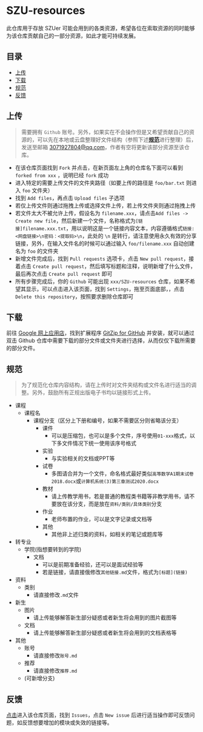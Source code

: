 # SZU-resources

此仓库用于存放 SZUer 可能会用到的各类资源，希望各位在索取资源的同时能够为该仓库贡献自己的一部分资源，如此才能可持续发展。

## 目录

- [上传](#上传)
- [下载](#下载)
- [规范](#规范)
- [反馈](#反馈)

## 上传

> 需要拥有 `Github` 账号。另外，如果实在不会操作但是又希望贡献自己的资源的，可以先在本地或云盘整理好文件结构（参照下述[**规范**]( https://github.com/kalila-cc/SZU-resources/blob/master/README.md#%E8%A7%84%E8%8C%83 )进行整理）后，发送至邮箱 [3071927804@qq.com](mailto:3071927804@qq.com)，作者有空将更新该部分资源至该仓库。

- 在该仓库页面找到 `Fork` 并点击，在新页面左上角的仓库名下面可以看到 `forked from xxx` ，说明已经 `fork` 成功
- 进入特定的需要上传文件的文件夹路径（如要上传的路径是 `foo/bar.txt` 则进入 `foo` 文件夹）
- 找到 `Add files`，再点击 `Upload files` 子选项
- 若仅上传文件则通过拖拽上传或选择文件上传，若上传文件夹则通过拖拽上传
- 若文件太大不被允许上传，假设名为 `filename.xxx`，请点击`Add files -> Create new file`，然后新建一个文件，名称格式为`[链接]filename.xxx.txt`，用以说明这是一个链接内容文本，内容遵循格式`链接: <网盘链接>\n密码：<提取码>\n`，此处的 `\n` 是转行，请注意使用永久有效的分享链接，另外，在输入文件名的时候可以通过输入 `foo/filename.xxx` 自动创建名为 `foo` 的文件夹
- 新增文件完成后，找到 `Pull requests` 选项卡，点击 `New pull request`，接着点击 `Create pull request`，然后填写标题和注释，说明新增了什么文件，最后再次点击 `Create pull request` 即可
- 所有步骤完成后，你的 `Github` 可能出现 `xxx/SZU-resources` 仓库，如果不希望其显示，可以点击进入该页面，找到 `Settings`，拖至页面底部，，点击 `Delete this repository`，按照要求删除仓库即可

## 下载
前往 [Google 网上应用店]( https://chrome.google.com/webstore/category/extensions?hl=zh-CN )，找到扩展程序 [GitZip for GitHub]( https://chrome.google.com/webstore/detail/gitzip-for-github/ffabmkklhbepgcgfonabamgnfafbdlkn?hl=zh-CN ) 并安装，就可以通过双击 Github 仓库中需要下载的部分文件或文件夹进行选择，从而仅仅下载所需要的部分文件。

## 规范

> 为了规范化仓库内容结构，请在上传时对文件夹结构或文件名进行适当的调整。另外，鼓励所有正规出版电子书均以链接形式上传。
- 课程
  - 课程名
    - 课程分支（区分上下册和编号，如果不需要区分则省略该分支）
      - 课件
        - 可以是压缩包，也可以是多个文件，序号使用`01-xxx`格式，以下多文件情况下统一使用该序号格式
      - 实验
        - 与实验相关的文档或PPT等
      - 试卷
        - 多图请合并为一个文件，命名格式最好类似`高等数学A1期末试卷2018.docx`或`计算机系统(3)第三章测试2020.docx`
      - 教材
        - 请上传教学用书，若是普通的教程类书籍等非教学用书，请不要放在该分支，而是放在`资料/类别/具体类别`分支
      - 作业
        - 老师布置的作业，可以是文字记录或文档等
      - 其他
        - 其他非上述归类的资料，如相关的笔记或题库等
- 转专业
  - 学院(指想要转到的学院)
    - 文档
      - 可以是前期准备经验，还可以是面试经验等
      - 若是链接，请直接俄修改`其他链接.md`文件，格式为`[标题](链接)`
- 资料
  - 类别
    - 请直接修改`.md`文件
- 新生
  - 图片
    - 请上传能够解答新生部分疑惑或者新生将会用到的图片截图等
  - 文档
    - 请上传能够解答新生部分疑惑或者新生将会用到的文档表格等
- 其他
  - 账号
    - 请直接修改`账号.md`
  - 推荐
    - 请直接修改`推荐.md`
  - (可新增分支)

## 反馈

[点击](https://github.com/kalila-cc/SZU-resources)进入该仓库页面，找到 `Issues`，点击 `New issue` 后进行适当操作即可反馈问题，如反馈想要增加的模块或失效的链接等。

